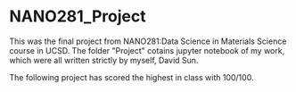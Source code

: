 # NANO281_Project

This was the final project from NANO281:Data Science in Materials Science course in UCSD. The folder "Project" cotains jupyter notebook of my work, which were all written strictly by myself, David Sun.

The following project has scored the highest in class with 100/100.
